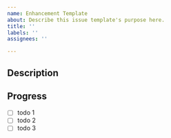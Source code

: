 ```yaml
---
name: Enhancement Template
about: Describe this issue template's purpose here.
title: ''
labels: ''
assignees: ''

---
```


## Description


## Progress

- [ ] todo 1
- [ ] todo 2
- [ ] todo 3
